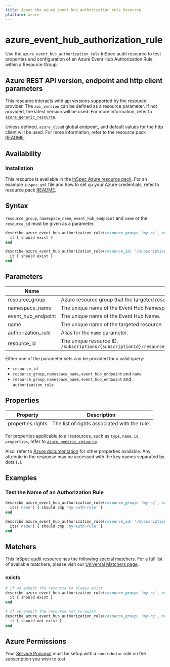 ```yaml
---
title: About the azure_event_hub_authorization_rule Resource
platform: azure
---
```


# azure_event_hub_authorization_rule

Use the `azure_event_hub_authorization_rule` InSpec audit resource to test properties and configuration of an Azure Event Hub Authorization Rule within a Resource Group.

## Azure REST API version, endpoint and http client parameters

This resource interacts with api versions supported by the resource provider.
The `api_version` can be defined as a resource parameter.
If not provided, the latest version will be used.
For more information, refer to [`azure_generic_resource`](azure_generic_resource.md).

Unless defined, `azure_cloud` global endpoint, and default values for the http client will be used.
For more information, refer to the resource pack [README](../../README.md). 

## Availability

### Installation

This resource is available in the [InSpec Azure resource pack](https://github.com/inspec/inspec-azure). 
For an example `inspec.yml` file and how to set up your Azure credentials, refer to resource pack [README](../../README.md#Service-Principal).

## Syntax

`resource_group`, `namespace_name`, `event_hub_endpoint` and `name` or the `resource_id` must be given as a parameter.
```ruby
describe azure_event_hub_authorization_rule(resource_group: 'my-rg', namespace_name: 'my-event-hub-ns', event_hub_endpoint: 'myeventhub', name: 'my-auth-rule') do
  it { should exist }
end
```
```ruby
describe azure_event_hub_authorization_rule(resource_id: '/subscriptions/{subscriptionId}/resourceGroups/{resourceGroupName}/providers/Microsoft.EventHub/namespaces/{namespaceName}/eventhubs/{eventHubName}/authorizationRules/{authorizationRuleName}') do
  it { should exist }
end
```
## Parameters

| Name                           | Description                                                                       |
|--------------------------------|-----------------------------------------------------------------------------------|
| resource_group                 | Azure resource group that the targeted resource resides in. `resource-group-name` |
| namespace_name                 | The unique name of the Event Hub Namespace.                                       |
| event_hub_endpoint             | The unique name of the Event Hub Name.                                            |
| name                           | The unique name of the targeted resource. `resource-name`                         |
| authorization_rule             | Alias for the `name` parameter.                                                   |
| resource_id                    | The unique resource ID. `/subscriptions/{subscriptionId}/resourceGroups/{resourceGroupName}/providers/Microsoft.EventHub/namespaces/{namespaceName}/eventhubs/{eventHubName}/authorizationRules/{authorizationRuleName}` |

Either one of the parameter sets can be provided for a valid query:
- `resource_id`
- `resource_group`, `namespace_name`, `event_hub_endpoint` and `name`
- `resource_group`, `namespace_name`, `event_hub_endpoint` and `authorization_rule`

## Properties

| Property          | Description |
|-------------------|-------------|
| properties.rights | The list of rights associated with the rule. |

For properties applicable to all resources, such as `type`, `name`, `id`, `properties`, refer to [`azure_generic_resource`](azure_generic_resource.md#properties).

Also, refer to [Azure documentation](https://docs.microsoft.com/en-us/rest/api/eventhub/2017-04-01/authorization%20rules%20-%20event%20hubs/getauthorizationrule) for other properties available. 
Any attribute in the response may be accessed with the key names separated by dots (`.`).

## Examples

### Test the Name of an Authorization Rule
```ruby
describe azure_event_hub_authorization_rule(resource_group: 'my-rg', namespace_name: 'my-event-hub-ns', event_hub_endpoint: 'myeventhub', name: 'my-auth-rule') do
  its('name') { should cmp 'my-auth-rule' }
end
```
```ruby
describe azure_event_hub_authorization_rule(resource_id: '/subscriptions/{subscriptionId}/resourceGroups/{resourceGroupName}/providers/Microsoft.EventHub/namespaces/{namespaceName}/eventhubs/{eventHubName}/authorizationRules/{authorizationRuleName}') do
  its('name') { should cmp 'my-auth-rule' }
end
```
## Matchers

This InSpec audit resource has the following special matchers. For a full list of available matchers, please visit our [Universal Matchers page](https://docs.chef.io/inspec/matchers/).

### exists
```ruby
# If we expect the resource to always exist
describe azure_event_hub_authorization_rule(resource_group: 'my-rg', namespace_name: 'my-event-hub-ns', event_hub_endpoint: 'myeventhub', name: 'my-auth-rule') do
  it { should exist }
end

# If we expect the resource not to exist
describe azure_event_hub_authorization_rule(resource_group: 'my-rg', namespace_name: 'my-event-hub-ns', event_hub_endpoint: 'myeventhub', name: 'my-auth-rule') do
  it { should_not exist }
end
```
## Azure Permissions

Your [Service Principal](https://docs.microsoft.com/en-us/azure/azure-resource-manager/resource-group-create-service-principal-portal) must be setup with a `contributor` role on the subscription you wish to test.
